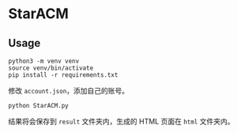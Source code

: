 # StarACM

## Usage

```
python3 -m venv venv
source venv/bin/activate
pip install -r requirements.txt
```

修改 `account.json`，添加自己的账号。

```
python StarACM.py
```

结果将会保存到 `result` 文件夹内，生成的 HTML 页面在 `html` 文件夹内。
